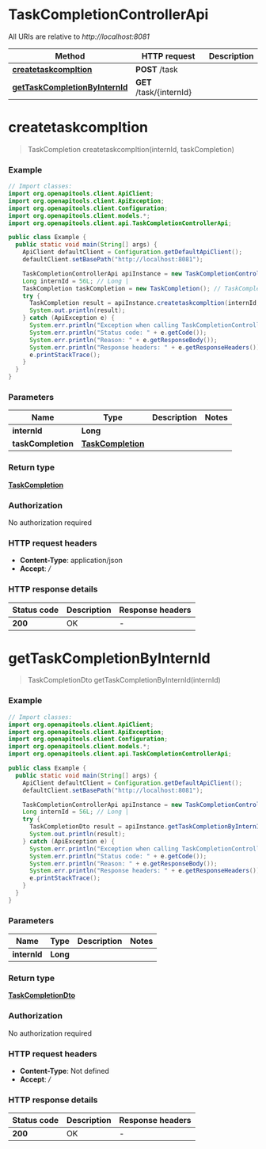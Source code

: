 # TaskCompletionControllerApi

All URIs are relative to *http://localhost:8081*

| Method | HTTP request | Description |
|------------- | ------------- | -------------|
| [**createtaskcompltion**](TaskCompletionControllerApi.md#createtaskcompltion) | **POST** /task |  |
| [**getTaskCompletionByInternId**](TaskCompletionControllerApi.md#getTaskCompletionByInternId) | **GET** /task/{internId} |  |


<a id="createtaskcompltion"></a>
# **createtaskcompltion**
> TaskCompletion createtaskcompltion(internId, taskCompletion)



### Example
```java
// Import classes:
import org.openapitools.client.ApiClient;
import org.openapitools.client.ApiException;
import org.openapitools.client.Configuration;
import org.openapitools.client.models.*;
import org.openapitools.client.api.TaskCompletionControllerApi;

public class Example {
  public static void main(String[] args) {
    ApiClient defaultClient = Configuration.getDefaultApiClient();
    defaultClient.setBasePath("http://localhost:8081");

    TaskCompletionControllerApi apiInstance = new TaskCompletionControllerApi(defaultClient);
    Long internId = 56L; // Long | 
    TaskCompletion taskCompletion = new TaskCompletion(); // TaskCompletion | 
    try {
      TaskCompletion result = apiInstance.createtaskcompltion(internId, taskCompletion);
      System.out.println(result);
    } catch (ApiException e) {
      System.err.println("Exception when calling TaskCompletionControllerApi#createtaskcompltion");
      System.err.println("Status code: " + e.getCode());
      System.err.println("Reason: " + e.getResponseBody());
      System.err.println("Response headers: " + e.getResponseHeaders());
      e.printStackTrace();
    }
  }
}
```

### Parameters

| Name | Type | Description  | Notes |
|------------- | ------------- | ------------- | -------------|
| **internId** | **Long**|  | |
| **taskCompletion** | [**TaskCompletion**](TaskCompletion.md)|  | |

### Return type

[**TaskCompletion**](TaskCompletion.md)

### Authorization

No authorization required

### HTTP request headers

 - **Content-Type**: application/json
 - **Accept**: */*

### HTTP response details
| Status code | Description | Response headers |
|-------------|-------------|------------------|
| **200** | OK |  -  |

<a id="getTaskCompletionByInternId"></a>
# **getTaskCompletionByInternId**
> TaskCompletionDto getTaskCompletionByInternId(internId)



### Example
```java
// Import classes:
import org.openapitools.client.ApiClient;
import org.openapitools.client.ApiException;
import org.openapitools.client.Configuration;
import org.openapitools.client.models.*;
import org.openapitools.client.api.TaskCompletionControllerApi;

public class Example {
  public static void main(String[] args) {
    ApiClient defaultClient = Configuration.getDefaultApiClient();
    defaultClient.setBasePath("http://localhost:8081");

    TaskCompletionControllerApi apiInstance = new TaskCompletionControllerApi(defaultClient);
    Long internId = 56L; // Long | 
    try {
      TaskCompletionDto result = apiInstance.getTaskCompletionByInternId(internId);
      System.out.println(result);
    } catch (ApiException e) {
      System.err.println("Exception when calling TaskCompletionControllerApi#getTaskCompletionByInternId");
      System.err.println("Status code: " + e.getCode());
      System.err.println("Reason: " + e.getResponseBody());
      System.err.println("Response headers: " + e.getResponseHeaders());
      e.printStackTrace();
    }
  }
}
```

### Parameters

| Name | Type | Description  | Notes |
|------------- | ------------- | ------------- | -------------|
| **internId** | **Long**|  | |

### Return type

[**TaskCompletionDto**](TaskCompletionDto.md)

### Authorization

No authorization required

### HTTP request headers

 - **Content-Type**: Not defined
 - **Accept**: */*

### HTTP response details
| Status code | Description | Response headers |
|-------------|-------------|------------------|
| **200** | OK |  -  |

